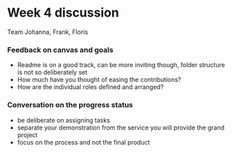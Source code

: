 # Week 4 discussion

Team Johanna, Frank, Floris

### Feedback on canvas and goals

+ Readme is on a good track, can be more inviting though, folder structure is not so deliberately set
+ How much have you thought of easing the contributions?
+ How are the individual roles defined and arranged?

### Conversation on the progress status

+ be deliberate on assigning tasks
+ separate your demonstration from the service you will provide the grand project
+ focus on the process and not the final product